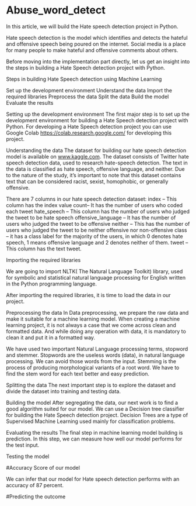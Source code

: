 # Abuse_word_detect
In this article, we will build the Hate speech detection project in Python.

Hate speech detection is the model which identifies and detects the hateful and offensive speech being poured on the internet. Social media is a place for many people to make hateful and offensive comments about others. 

Before moving into the implementation part directly, let us get an insight into the steps in building a Hate Speech detection project with Python.

Steps in building Hate Speech detection using Machine Learning

Set up the development environment
Understand the data
Import the required libraries
Preprocess the data
Split the data
Build the model
Evaluate the results


Setting up the development environment
The first major step is to set up the development environment for building a Hate Speech detection project with Python. 
For developing a Hate Speech detection project you can use Google Colab https://colab.research.google.com/ for developing this project.

Understanding the data
The dataset for building our hate speech detection model is available on www.kaggle.com. 
The dataset consists of Twitter hate speech detection data, used to research hate-speech detection. 
The text in the data is classified as hate speech, offensive language, and neither. 
Due to the nature of the study, it’s important to note that this dataset contains text that can be considered racist, sexist, homophobic, or generally offensive.

There are 7 columns in our hate speech detection dataset:
index – This column has the index value
count– It has the number of users who coded each tweet
hate_speech – This column has the number of users who judged the tweet to be hate speech
offensive_language – It has the number of users who judged the tweet to be offensive
neither – This has the number of users who judged the tweet to be neither offensive nor non-offensive
class – it has a class label for the majority of the users, in which 0 denotes hate speech, 1 means offensive language and 2 denotes neither of them.
tweet – This column has the text tweet.

Importing the required libraries

We are going to import NLTK( The Natural Language Toolkit) library, used for symbolic and statistical natural language processing 
for English written in the Python programming language.

After importing the required libraries, it is time to load the data in our project.

Preprocessing the data
In Data preprocessing, we prepare the raw data and make it suitable for a machine learning model. 
When creating a machine learning project, it is not always a case that we come across clean and formatted data. 
And while doing any operation with data, it is mandatory to clean it and put it in a formatted way. 

We have used two important Natural Language processing terms, stopword and stemmer. 
Stopwords are the useless words (data), in natural language processing. We can avoid those words from the input. 
Stemming is the process of producing morphological variants of a root word. We have to find the stem word for each text better and easy prediction.

Splitting the data
The next important step is to explore the dataset and divide the dataset into training and testing data.

Building the model
After segregating the data, our next work is to find a good algorithm suited for our model. 
We can use a Decision tree classifier for building the Hate Speech detection project. 
Decision Trees are a type of Supervised Machine Learning used mainly for classification problems.

Evaluating the results
The final step in machine learning model building is prediction. 
In this step, we can measure how well our model performs for the test input.

Testing the model

#Accuracy Score of our model

We can infer that our model for Hate speech detection performs with an accuracy of 87 percent.

#Predicting the outcome

